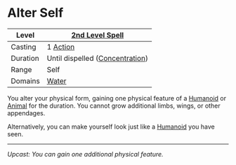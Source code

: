 # Alter Self

| Level    | [2nd Level Spell](2nd%20Level%20Spells.md)                            |
| -------- | --------------------------------------------------------------------- |
| Casting  | 1 [Action](../../../../Game%20Procedures/Core%20Procedures/Action.md) |
| Duration | Until dispelled ([Concentration](../../Concentration.md))             |
| Range    | Self                                                                  |
| Domains  | [Water](../../Spell%20Domains/Water.md)                               |

You alter your physical form, gaining one physical feature of a [Humanoid](../../../../Resources%20for%20GMs/Creatures/Creature%20Types/Humanoid.md) or [Animal](../../../../Resources%20for%20GMs/Creatures/Creature%20Types/Animal.md) for the duration. You cannot grow additional limbs, wings, or other appendages.

Alternatively, you can make yourself look just like a [Humanoid](../../../../Resources%20for%20GMs/Creatures/Creature%20Types/Humanoid.md) you have seen.

---
*Upcast: You can gain one additional physical feature.*
